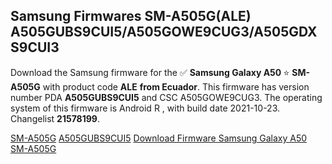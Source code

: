 <h2>Samsung Firmwares SM-A505G(ALE) A505GUBS9CUI5/A505GOWE9CUG3/A505GDXS9CUI3</h2>
Download the Samsung firmware for the ✅ <strong>Samsung Galaxy A50 </strong> ⭐ <strong>SM-A505G</strong> with product code <strong>ALE</strong> <strong> from Ecuador</strong>. This firmware has version number PDA <strong>A505GUBS9CUI5</strong> and CSC A505GOWE9CUG3. The operating system of this firmware is Android R , with build date 2021-10-23. Changelist <strong>21578199</strong>.


[SM-A505G](https://samfirm.shop/samsung/model/SM-A505G)
[A505GUBS9CUI5](https://samfirm.shop/samsung/pda/A505GUBS9CUI5)
[Download Firmware Samsung Galaxy A50 SM-A505G](https://samfirm.shop/samsung/firmware/467646)

